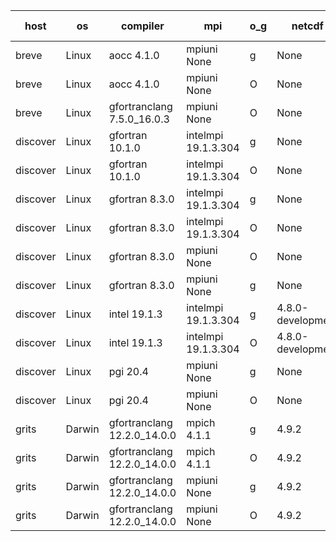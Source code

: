 

| host     | os       | compiler                              | mpi                      | o_g        | netcdf        | build       | u_pass          | u_fail          | s_pass            | s_fail            | e_pass             | e_fail             | nuopc_pass       | nuopc_fail       | artifacts link          |
|----------|----------|---------------------------------------|--------------------------|------------|---------------|-------------|-----------------|-----------------|-------------------|-------------------|--------------------|--------------------|------------------|------------------|-------------------------|
| breve | Linux | aocc 4.1.0 | mpiuni None  | g | None  | PASS | 12495 | 26 | 8 | 0 | 44 | 0 | None | None | <a href="https://github.com/esmf-org/esmf-test-artifacts/tree/6e2cd461028ad84ae9862b246efb579807b5f14a/develop/aocc/4.1.0/g/mpiuni/None" target="_blank">6e2cd46</a> | 
| breve | Linux | aocc 4.1.0 | mpiuni None  | O | None  | PASS | 12495 | 26 | 8 | 0 | 44 | 0 | None | None | <a href="https://github.com/esmf-org/esmf-test-artifacts/tree/ea95b69e1db802b59bc108be9d7787e5b6fe1aae/develop/aocc/4.1.0/O/mpiuni/None" target="_blank">ea95b69</a> | 
| breve | Linux | gfortranclang 7.5.0_16.0.3 | mpiuni None  | O | None  | PASS | None | None | None | None | None | None | None | None | <a href="https://github.com/esmf-org/esmf-test-artifacts/tree/df54cd98b505087fda7172541dd8a9b5cd5460da/develop/gfortranclang/7.5.0_16.0.3/O/mpiuni/None" target="_blank">df54cd9</a> | 
| discover | Linux | gfortran 10.1.0 | intelmpi 19.1.3.304  | g | None  | PASS | 14174 | 15 | 50 | 0 | 81 | 0 | 51 | 0 | <a href="https://github.com/esmf-org/esmf-test-artifacts/tree/2a75b6e2b4151cac978f0343b2972e54083130ce/develop/gfortran/10.1.0/g/intelmpi/19.1.3.304" target="_blank">2a75b6e</a> | 
| discover | Linux | gfortran 10.1.0 | intelmpi 19.1.3.304  | O | None  | PASS | 14174 | 15 | 50 | 0 | 81 | 0 | 51 | 0 | <a href="https://github.com/esmf-org/esmf-test-artifacts/tree/1555460068b14a0097cb23368953a6727e01767b/develop/gfortran/10.1.0/O/intelmpi/19.1.3.304" target="_blank">1555460</a> | 
| discover | Linux | gfortran 8.3.0 | intelmpi 19.1.3.304  | g | None  | PASS | 14174 | 15 | 50 | 0 | 81 | 0 | 51 | 0 | <a href="https://github.com/esmf-org/esmf-test-artifacts/tree/ff12fb3392aed0be57197dd8efd39827967c8903/develop/gfortran/8.3.0/g/intelmpi/19.1.3.304" target="_blank">ff12fb3</a> | 
| discover | Linux | gfortran 8.3.0 | intelmpi 19.1.3.304  | O | None  | PASS | 14174 | 15 | 50 | 0 | 81 | 0 | 51 | 0 | <a href="https://github.com/esmf-org/esmf-test-artifacts/tree/ed8cd5c2b4a5a79a14b4c3dd0bff2072a23e49a3/develop/gfortran/8.3.0/O/intelmpi/19.1.3.304" target="_blank">ed8cd5c</a> | 
| discover | Linux | gfortran 8.3.0 | mpiuni None  | O | None  | PASS | 12521 | 0 | 8 | 0 | 44 | 0 | None | None | <a href="https://github.com/esmf-org/esmf-test-artifacts/tree/bb059b5777fb198eff2f189983023a2393900c58/develop/gfortran/8.3.0/O/mpiuni/None" target="_blank">bb059b5</a> | 
| discover | Linux | gfortran 8.3.0 | mpiuni None  | g | None  | PASS | 12521 | 0 | 8 | 0 | 44 | 0 | None | None | <a href="https://github.com/esmf-org/esmf-test-artifacts/tree/4e975eda9add5f9878636e27c79d7807a3bc8093/develop/gfortran/8.3.0/g/mpiuni/None" target="_blank">4e975ed</a> | 
| discover | Linux | intel 19.1.3 | intelmpi 19.1.3.304  | g | 4.8.0-development  | PASS | 14189 | 0 | 50 | 0 | 81 | 0 | 51 | 0 | <a href="https://github.com/esmf-org/esmf-test-artifacts/tree/3884aaafb3c969c6175aaa60116b763666b32c39/develop/intel/19.1.3/g/intelmpi/19.1.3.304" target="_blank">3884aaa</a> | 
| discover | Linux | intel 19.1.3 | intelmpi 19.1.3.304  | O | 4.8.0-development  | PASS | 14189 | 0 | 50 | 0 | 81 | 0 | 51 | 0 | <a href="https://github.com/esmf-org/esmf-test-artifacts/tree/8140deb08828ff65f36909cb1c1ca90de139e213/develop/intel/19.1.3/O/intelmpi/19.1.3.304" target="_blank">8140deb</a> | 
| discover | Linux | pgi 20.4 | mpiuni None  | g | None  | PASS | None | None | None | None | None | None | None | None | <a href="https://github.com/esmf-org/esmf-test-artifacts/tree/9953dff6e6f27388c2389898a29466fd0fc4cb92/develop/pgi/20.4/g/mpiuni/None" target="_blank">9953dff</a> | 
| discover | Linux | pgi 20.4 | mpiuni None  | O | None  | PASS | None | None | None | None | None | None | None | None | <a href="https://github.com/esmf-org/esmf-test-artifacts/tree/bb61f2655e8c27cd02913fdd6ccd1c6cd95022af/develop/pgi/20.4/O/mpiuni/None" target="_blank">bb61f26</a> | 
| grits | Darwin | gfortranclang 12.2.0_14.0.0 | mpich 4.1.1  | g | 4.9.2  | PASS | 14189 | 0 | 50 | 0 | 81 | 0 | 43 | 8 | <a href="https://github.com/esmf-org/esmf-test-artifacts/tree/a161319587cd995375afa7a7704ee1000bd183cd/develop/gfortranclang/12.2.0_14.0.0/g/mpich/4.1.1" target="_blank">a161319</a> | 
| grits | Darwin | gfortranclang 12.2.0_14.0.0 | mpich 4.1.1  | O | 4.9.2  | PASS | 14189 | 0 | 50 | 0 | 81 | 0 | 44 | 7 | <a href="https://github.com/esmf-org/esmf-test-artifacts/tree/9746b092f17c52df6ba4a1efd6f80b19b5a4fa3d/develop/gfortranclang/12.2.0_14.0.0/O/mpich/4.1.1" target="_blank">9746b09</a> | 
| grits | Darwin | gfortranclang 12.2.0_14.0.0 | mpiuni None  | g | 4.9.2  | PASS | 12521 | 0 | 8 | 0 | 44 | 0 | None | None | <a href="https://github.com/esmf-org/esmf-test-artifacts/tree/796781d8a0ec982a3c0b258648f438c01782be67/develop/gfortranclang/12.2.0_14.0.0/g/mpiuni/None" target="_blank">796781d</a> | 
| grits | Darwin | gfortranclang 12.2.0_14.0.0 | mpiuni None  | O | 4.9.2  | PASS | 12521 | 0 | 8 | 0 | 44 | 0 | None | None | <a href="https://github.com/esmf-org/esmf-test-artifacts/tree/c4a13f81b0b0de370836065b2aebf27e54f1e2e2/develop/gfortranclang/12.2.0_14.0.0/O/mpiuni/None" target="_blank">c4a13f8</a> | 
